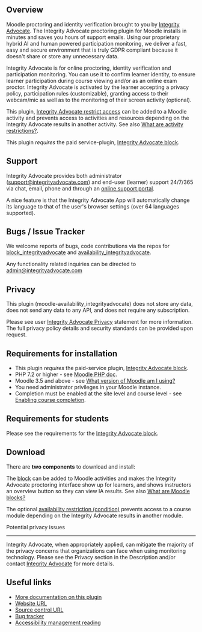 Overview
--------

Moodle proctoring and identity verification brought to you by [Integrity Advocate](https://www.integrityadvocate.com/partners/moodle). The Integrity Advocate proctoring plugin for Moodle installs in minutes and saves you hours of support emails. Using our proprietary hybrid AI and human powered participation monitoring, we deliver a fast, easy and secure environment that is truly GDPR compliant because it doesn't share or store any unnecessary data.

Integrity Advocate is for online proctoring, identity verification and participation monitoring. You can use it to confirm learner identity, to ensure learner participation during course viewing and/or as an online exam proctor. Integrity Advocate is activated by the learner accepting a privacy policy, participation rules (customizable), granting access to their webcam/mic as well as to the monitoring of their screen activity (optional).

This plugin, [Integrity Advocate restrict access](https://moodle.org/plugins/availability_integrityadvocate) can be added to a Moodle activity and prevents access to activities and resources depending on the Integrity Advocate results in another activity. See also [What are activity restrictions?](https://docs.moodle.org/38/en/Using_restrict_access).

This plugin *requires* the paid service-plugin, [Integrity Advocate block](https://moodle.org/plugins/block_integrityadvocate).

Support
-------

Integrity Advocate provides both administrator ([support@integrityadvocate.com](mailto:%73%75p%70%6frt@%69nt%65%67r%69%74%79ad%76o%63%61%74%65%2e%63%6f%6d)) and end-user (learner) support 24/7/365 via chat, email, phone and through an [online support portal](https://support.integrityadvocate.com/hc/en-us).

A nice feature is that the Integrity Advocate App will automatically change its language to that of the user's browser settings (over 64 languages supported).

Bugs / Issue Tracker
--------------------

We welcome reports of bugs, code contributions via the repos for [block\_integrityadvocate](https://bitbucket.org/mwebv/moodle-block_integrityadvocate/issues) and [availability\_integrityadvocate](https://github.com/mwithheld/moodle-availability_integrityadvocate/issues).

Any functionality related inquiries can be directed to [admin@integrityadvocate.com](mailto:a%64%6d%69n@%69%6e%74e%67%72%69%74ya%64%76%6f%63a%74e%2eco%6d)

Privacy
-------

This plugin (moodle-availability_integrityadvocate) does not store any data, does not send any data to any API, and does not require any subscription.

Please see user [Integrity Advocate Privacy](https://www.integrityadvocate.com/privacy-policy-for-end-users) statement for more information. The full privacy policy details and security standards can be provided upon request.

Requirements for installation
-----------------------------

*   This plugin *requires* the paid-service plugin, [Integrity Advocate block](https://moodle.org/plugins/block_integrityadvocate).
*   PHP 7.2 or higher - see [Moodle PHP doc](https://docs.moodle.org/35/en/PHP).  
*   Moodle 3.5 and above - see [What version of Moodle am I using?](https://docs.moodle.org/en/Moodle_version#What_version_of_Moodle_am_I_using)
*   You need administrator privileges in your Moodle instance.
*   Completion must be enabled at the site level and course level - see [Enabling course completion](https://docs.moodle.org/en/Course_completion_settings#Enabling_course_completion).

Requirements for students
-------------------------

Please see the requirements for the [Integrity Advocate block](https://moodle.org/plugins/block_integrityadvocate).

Download
--------

There are **two components** to download and install:

The [block](https://moodle.org/plugins/block_integrityadvocate) can be added to Moodle activities and makes the Integrity Advocate proctoring interface show up for learners, and shows instructors an overview button so they can view IA results. See also [What are Moodle blocks?](https://docs.moodle.org/en/Blocks)

The optional [availability restriction (condition)](https://moodle.org/plugins/availability_integrityadvocate) prevents access to a course module depending on the Integrity Advocate results in another module.

Potential privacy issues  

---------------------------

Integrity Advocate, when appropriately applied, can mitigate the majority of the privacy concerns that organizations can face when using monitoring technology. Please see the Privacy section in the Description and/or contact [Integrity Advocate](https://www.integrityadvocate.com/partners/moodle) for more details.

Useful links
------------

*   [More documentation on this plugin](https://iapartners.zendesk.com/hc/en-ca/sections/360012118873-Moodle)
*   [Website URL](https://www.integrityadvocate.com)
*   [Source control URL](https://bitbucket.org/mwebv/moodle-availability_integrityadvocate/src)
*   [Bug tracker](https://bitbucket.org/mwebv/moodle-availability_integrityadvocate/issues?status=new&status=open)
*   [Accessibility management reading](https://www.integrityadvocate.com/blog/three-ways-your-online-proctoring-software-isnt-meeting-accessibility-requirements)
